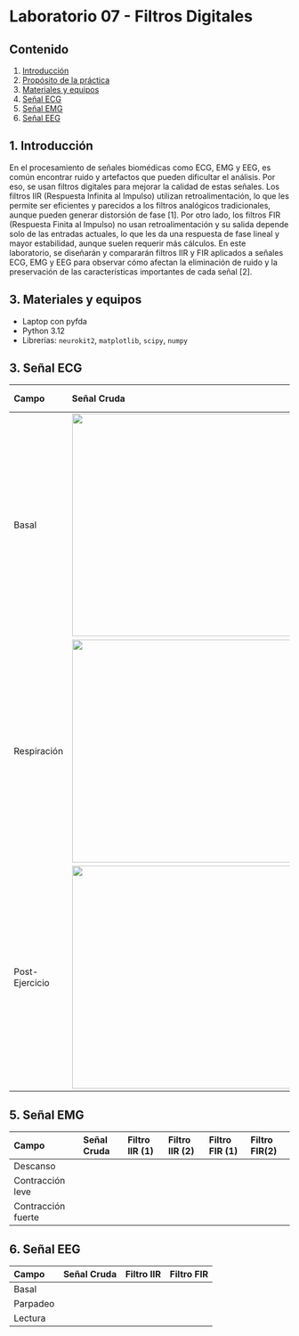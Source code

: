 # Laboratorio 07 - Filtros Digitales
## Contenido
1. [Introducción](#id1)
2. [Propósito de la práctica](#id2)
3. [Materiales y equipos](#id3)
4. [Señal ECG](#id4)
5. [Señal EMG](#id5)
6. [Señal EEG](#id6)

## 1. Introducción <a name="id1"></a>

En el procesamiento de señales biomédicas como ECG, EMG y EEG, es común encontrar ruido y artefactos que pueden dificultar el análisis. Por eso, se usan filtros digitales para mejorar la calidad de estas señales. Los filtros IIR (Respuesta Infinita al Impulso) utilizan retroalimentación, lo que les permite ser eficientes y parecidos a los filtros analógicos tradicionales, aunque pueden generar distorsión de fase [1]. Por otro lado, los filtros FIR (Respuesta Finita al Impulso) no usan retroalimentación y su salida depende solo de las entradas actuales, lo que les da una respuesta de fase lineal y mayor estabilidad, aunque suelen requerir más cálculos. En este laboratorio, se diseñarán y compararán filtros IIR y FIR aplicados a señales ECG, EMG y EEG para observar cómo afectan la eliminación de ruido y la preservación de las características importantes de cada señal [2].


## 3. Materiales y equipos <a name="id3"></a>

- Laptop con pyfda
- Python 3.12
- Librerías: `neurokit2`, `matplotlib`, `scipy`, `numpy`

## 3. Señal ECG <a name="id4"></a>


| Campo | Señal Cruda | Filtro IIR | Filtro FIR |
|:---------|:-----------------|:---------|:-----------------|
| Basal | <img src="./ImagesL4/ecg_cruda_1der_reposo.png" width="800" height="400"> |
| Respiración | <img src="./ImagesL4/ecg_cruda_2der_reposo.png" width="800" height="400"> |
| Post-Ejercicio | <img src="./ImagesL4/ecg_cruda_3der_reposo.png" width="800" height="400"> |



## 5. Señal EMG <a name="id5"></a>

| Campo | Señal Cruda | Filtro IIR (1) | Filtro IIR (2) | Filtro FIR (1) | Filtro FIR(2) |
|:---------|:-----------------|:---------|:-----------------|:---------|:-----------------|
| Descanso |  |
| Contracción leve |  |
| Contracción fuerte |  |

## 6. Señal EEG <a name="id6"></a>

| Campo | Señal Cruda | Filtro IIR | Filtro FIR |
|:---------|:-----------------|:---------|:-----------------|
| Basal |  |
| Parpadeo |  |
| Lectura |  |




